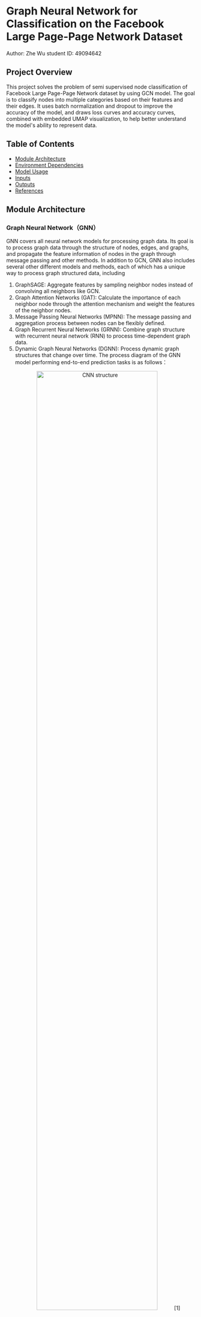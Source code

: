 # Graph Neural Network for Classification on the Facebook Large Page-Page Network Dataset

Author: Zhe Wu
student ID: 49094642

## Project Overview
This project solves the problem of semi supervised node classification of Facebook Large Page-Page Network dataset by using GCN model. The goal is to classify nodes into multiple categories based on their features and their edges. It uses batch normalization and dropout to improve the accuracy of the model, and draws loss curves and accuracy curves, combined with embedded UMAP visualization, to help better understand the model's ability to represent data.

## Table of Contents
- [Module Architecture](#module-architecture)
- [Environment Dependencies](#environment-dependencies)
- [Model Usage](#model-usage)
- [Inputs](#inputs)
- [Outputs](#outputs)
- [References](#references)

## Module Architecture
### Graph Neural Network（GNN）
GNN covers all neural network models for processing graph data. Its goal is to process graph data through the structure of nodes, edges, and graphs, and propagate the feature information of nodes in the graph through message passing and other methods. In addition to GCN, GNN also includes several other different models and methods, each of which has a unique way to process graph structured data, including
  1. GraphSAGE: Aggregate features by sampling neighbor nodes instead of convolving all neighbors like GCN.
  2. Graph Attention Networks (GAT): Calculate the importance of each neighbor node through the attention mechanism and weight the features of the neighbor nodes.
  3. Message Passing Neural Networks (MPNN): The message passing and aggregation process between nodes can be flexibly defined.
  4. Graph Recurrent Neural Networks (GRNN): Combine graph structure with recurrent neural network (RNN) to process time-dependent graph data.
  5. Dynamic Graph Neural Networks (DGNN): Process dynamic graph structures that change over time.
The process diagram of the GNN model performing end-to-end prediction tasks is as follows：
<div style="text-align: center;">
    <img src="images/model structure.png" alt="CNN structure" style="width: 80%"> [1]
</div>

### Graph Convolutional Network(GCN)
GCN is a specific implementation of GNN. It is a model that processes graph-structured data based on convolution operations. The representation of each node is updated by aggregating the features of each node and its neighboring nodes. Unlike traditional convolutional neural networks that operate on regular grid data (such as images and text), GCN processes irregular graph-structured data, such as social networks and molecular structure graphs.

The core principle of GCN is to propagate and update node features layer by layer, and each layer updates the representation of the node according to the node's neighbor information. Through multi-layer graph convolution operations, the node features gradually merge the information of the surrounding nodes, thereby extracting high-order features in the entire graph structure, and finally used for tasks such as node classification, edge prediction, or overall graph classification.

### Algorithm Principle
The specific GCN structure in this project is as follows：
  1. **Convolutional layer:** There are 4 convolutional layers and each convolution layer is responsible for aggregating the features of the node and its neighboring nodes. The outputs of the 1st, 2nd, and 3rd layers are the feature representations of the hidden layer, and the output of the 4th layer is the result of node classification.
  2. **Batch Normalization:** There are 3 batch normalization layers，which perform normalization after the first three layers of convolution, helping the training process to be more stable and accelerate convergence.
  3. **Dropout:** There is a Dropout operation after each convolution layer, which randomly discards some node features during training to prevent the model from overfitting.
  4. **ReLU:** ReLU activation function is applied after each convolution layer to introduce nonlinearity, so that the model can learn more complex features.
  5. **Classification layer:** The last output layer uses a Log Softmax layer, which is responsible for outputting the category probability of the node.

The data set input contains a graph structure containing node features and edge connection information. After passing through the model, a tensor will be output, indicating the logarithmic probability of each node belonging to different categories.

### Overall framework
The model uses a four-layer GCN, combined with batch normalization and Dropout to learn node representations based on graph structure and node features. The feature vector (128 dimensions) of each node is processed by GCN, and ReLU activation and Dropout are used between layers to prevent overfitting. The dataset is randomly split into train, validation, and test sets, and a weighted loss function is used during training. The model is trained using the AdamW optimizer, and the entire process lasts for 400 epochs. The model performance is tracked by training and test loss and accuracy, and finally UMAP is used to reduce the dimension of the node embedding and visualize it.

## Environment Dependencies
The project requires the installation of the following software or packages:
- Python 3.12.4
- Pytorch 2.4.1
- Cuda 11.8 
- Numpy 1.26.4
- scikit-learn 1.5.1
- Pandas 2.2.2
- Torch Geometric 2.6.1
- UMAP-learn
- Matplotlib

## Model Usage
1. Dataset loading
   ```python
   dataset.py
   ```
   Load and preprocess graph datasets and organize the data into PyTorch Geometric Data objects, splitting them into train and test sets.

2. GCN module
   ```python
   module.py
   ```
   Graph convolutional network model with 4 layers of convolution

3. Data prediction
   ```python
   predict.py
   ```
   Load the GCN model and data, perform node classification prediction, and output the prediction results

4. Training the model
   ```python
   train.py
   ```
   Train and evaluate the GCN model, record the train and test loss and accuracy, and track the best test accuracy.

5. Visualization
   ```python
   utils.py
   ```
   Draw UMAP projections and loss and accuracy curves during training and testing

## Inputs
This project uses the Facebook Large Page-Page Network dataset provided by the course. The dataset is in the form of a ***128-dimensional vector*** feature.The nodes represent Facebook pages, and the edges represent the likes between these pages. We need to classify them based on specific features.

The dataset was not initially divided.I split the dataset into train, validation, and test sets: **80%** for **train set**, **10%** for **validation set**, and **10%** for **test set**. This is to ensure that the nodes are reasonably allocated according to the preset ratio to maintain the balance of the data. Secondly, the dataset uses a specific labeling method to effectively prevent confusion between datasets. This can maintain randomness while making the model more universal and operable. The data layout is shown in the figure below:
<div style="text-align: center;">
    <img src="images/data example.png" alt="data example" style="width: 30%"> [2]
</div> 

## Outputs
### Printing accuracy
The dataset is divided into train set, validation set and test set according to 80%, 10% and 10%. And the **learning rate** is set to **0.005**. After **400 epochs**, the best **train accuracy** is **0.9409** and the **test accuracy** is **0.9206**. The accuracy and loss values of the train set and test set are as follows:
<div style="text-align: center;">
    <img src="outputs/printing results.png" alt="printing results" style="width: 60%">
</div>

### Curve
The visualization curves of accuracy and loss value corresponding to the training set and test set of the entire training process are as follows：
<div style="text-align: center;">
    <img src="outputs/loss curve.png" alt="loss curve" style="width: 45%;">
    <img src="outputs/accuracy curve.png" alt="accuracy curve" style="width: 45%; margin-left: 20px;">
</div>

From the loss curve, we can see that both curves are high at the beginning, and then gradually decrease. After about 50 epochs, the **loss value** stabilizes and finally approaches **0.3**. Although the training loss is significantly lower than the test loss, this indicates that the model performs better on the training set, but there may also be some overfitting trends.

From the accuracy curve, we can see that both curves rise rapidly at the beginning, then gradually stabilize, and finally fluctuate between **0.85-0.9**. 
We visualize the output results and use UMAP to reduce the dimensionality of the high-dimensional feature vector to a two-dimensional projection:

### Umap
UMAP maps high-dimensional data to low-dimensional space by reducing dimensionality, so that the global structure and local neighborhood relationship of the data can be presented intuitively. The input result of umap is as follows:
<div style="text-align: center;">
    <img src="outputs/umap projection.png" alt="umap projection" style="width: 60%">
</div>

In this graph, each cluster in the figure represents a different node category, and the color reflects the true label. Although nodes from different categories form distinguishable clusters, there are some overlapping and fuzzy areas, which indicates that the model has achieved a certain classification effect, but it may be difficult to clearly distinguish certain node categories.

## References
- [1] Distill. 'A Gentle Introduction to Graph Neural Networks', Accessed 10/27.
  https://distill.pub/2021/gnn-intro/
- [2] Boldenow, Brad. 2018. 'Simple Network Analysis of Facebook Data', Accessed 10.26.
  https://www.kaggle.com/code/boldy717/simple-network-analysis-of-facebook-data
